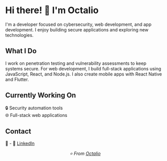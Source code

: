 # Hi there! 👋 I'm Octalio

I'm a developer focused on cybersecurity, web development, and app development. I enjoy building secure applications and exploring new technologies.

## What I Do

I work on penetration testing and vulnerability assessments to keep systems secure. For web development, I build full-stack applications using JavaScript, React, and Node.js. I also create mobile apps with React Native and Flutter.

## Currently Working On

🔒 Security automation tools  
🌐 Full-stack web applications  

## Contact

📧 -
💼 [LinkedIn](https://linkedin.com/in/oct4)

<div align="center">
  <i>⭐ From <a href="https://github.com/xctalio">Octalio</a></i>
</div>
